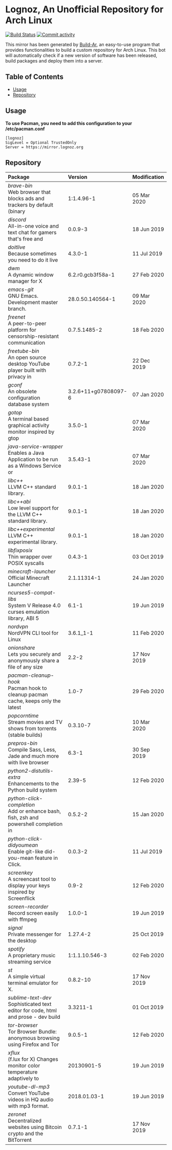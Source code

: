 # Lognoz, An Unofficial Repository for Arch Linux
[<img src="https://img.shields.io/travis/lognoz/lognoz-archlinux-repository/master.svg?style=flat-square" alt="Build Status">](https://travis-ci.org/lognoz/lognoz-archlinux-repository)
[<img src="https://img.shields.io/github/commit-activity/m/lognoz/lognoz-archlinux-repository.svg?style=flat-square" alt="Commit activity">](https://github.com/lognoz/lognoz-archlinux-repository/commits/master)

This mirror has been generated by [Build-Ar](https://github.com/unix-development/build-ar), an easy-to-use program that provides functionalities to build a custom repository for Arch Linux. This bot will automatically check if a new version of software has been released, build packages and deploy them into a server.

## Table of Contents
- [Usage](#usage)
- [Repository](#repository)

## Usage
**To use Pacman, you need to add this configuration to your /etc/pacman.conf**

```
[lognoz]
SigLevel = Optional TrustedOnly
Server = https://mirror.lognoz.org
```
## Repository
Package	|  Version	|  Modification
:--- | :--- | :---
*brave-bin*<br>Web browser that blocks ads and trackers by default (binary | 1:1.4.96-1 | 05 Mar 2020
*discord*<br>All-in-one voice and text chat for gamers that's free and | 0.0.9-3 | 18 Jun 2019
*doitlive*<br>Because sometimes you need to do it live | 4.3.0-1 | 11 Jul 2019
*dwm*<br>A dynamic window manager for X | 6.2.r0.gcb3f58a-1 | 27 Feb 2020
*emacs-git*<br>GNU Emacs. Development master branch. | 28.0.50.140564-1 | 09 Mar 2020
*freenet*<br>A peer-to-peer platform for censorship-resistant communication | 0.7.5.1485-2 | 18 Feb 2020
*freetube-bin*<br>An open source desktop YouTube player built with privacy in | 0.7.2-1 | 22 Dec 2019
*gconf*<br>An obsolete configuration database system | 3.2.6+11+g07808097-6 | 07 Jan 2020
*gotop*<br>A terminal based graphical activity monitor inspired by gtop | 3.5.0-1 | 07 Mar 2020
*java-service-wrapper*<br>Enables a Java Application to be run as a Windows Service or | 3.5.43-1 | 07 Mar 2020
*libc++*<br>LLVM C++ standard library. | 9.0.1-1 | 18 Jan 2020
*libc++abi*<br>Low level support for the LLVM C++ standard library. | 9.0.1-1 | 18 Jan 2020
*libc++experimental*<br>LLVM C++ experimental library. | 9.0.1-1 | 18 Jan 2020
*libfixposix*<br>Thin wrapper over POSIX syscalls | 0.4.3-1 | 03 Oct 2019
*minecraft-launcher*<br>Official Minecraft Launcher | 2.1.11314-1 | 24 Jan 2020
*ncurses5-compat-libs*<br>System V Release 4.0 curses emulation library, ABI 5 | 6.1-1 | 19 Jun 2019
*nordvpn*<br>NordVPN CLI tool for Linux | 3.6.1_1-1 | 11 Feb 2020
*onionshare*<br>Lets you securely and anonymously share a file of any size | 2.2-2 | 17 Nov 2019
*pacman-cleanup-hook*<br>Pacman hook to cleanup pacman cache, keeps only the latest | 1.0-7 | 29 Feb 2020
*popcorntime*<br>Stream movies and TV shows from torrents (stable builds) | 0.3.10-7 | 10 Mar 2020
*prepros-bin*<br>Compile Sass, Less, Jade and much more with live browser | 6.3-1 | 30 Sep 2019
*python2-distutils-extra*<br>Enhancements to the Python build system | 2.39-5 | 12 Feb 2020
*python-click-completion*<br>Add or enhance bash, fish, zsh and powershell completion in | 0.5.2-2 | 15 Jan 2020
*python-click-didyoumean*<br>Enable git-like did-you-mean feature in Click. | 0.0.3-2 | 11 Jul 2019
*screenkey*<br>A screencast tool to display your keys inspired by Screenflick | 0.9-2 | 12 Feb 2020
*screen-recorder*<br>Record screen easily with ffmpeg | 1.0.0-1 | 19 Jun 2019
*signal*<br>Private messenger for the desktop | 1.27.4-2 | 25 Oct 2019
*spotify*<br>A proprietary music streaming service | 1:1.1.10.546-3 | 02 Feb 2020
*st*<br>A simple virtual terminal emulator for X. | 0.8.2-10 | 17 Nov 2019
*sublime-text-dev*<br>Sophisticated text editor for code, html and prose - dev build | 3.3211-1 | 01 Oct 2019
*tor-browser*<br>Tor Browser Bundle: anonymous browsing using Firefox and Tor | 9.0.5-1 | 12 Feb 2020
*xflux*<br>(f.lux for X) Changes monitor color temperature adaptively to | 20130901-5 | 19 Jun 2019
*youtube-dl-mp3*<br>Convert YouTube videos in HQ audio with mp3 format. | 2018.01.03-1 | 19 Jun 2019
*zeronet*<br>Decentralized websites using Bitcoin crypto and the BitTorrent | 0.7.1-1 | 17 Nov 2019

